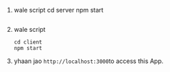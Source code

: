 1. wale script
   cd server
   npm start
   ```
2. wale script

   ```javascrip
   cd client
   npm start
   ```

3. yhaan jao ` http://localhost:3000 `to access this App.
